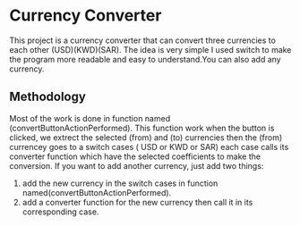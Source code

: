 # Currency Converter

This project is a currency converter that can convert three currencies to each other (USD)(KWD)(SAR). The idea is very simple I used switch to make the program more readable and easy to understand.You can also add any currency.

## Methodology 
Most of the work is done in function named (convertButtonActionPerformed). This function work when the button is clicked, we extrect the selected (from) and (to) currencies then the (from) currencey goes to a switch cases ( USD or KWD or SAR) each case calls its converter function which have the selected coefficients to make the conversion. If you want to add another currency, just add two things:
<ol>
  <li>add the new currency in the switch cases in function named(convertButtonActionPerformed). </li>
  <li>add a converter function for the new currency then call it in its corresponding case.</li>
  
</ol>





